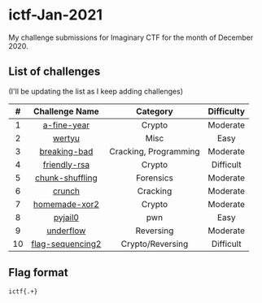 # ictf-Jan-2021

My challenge submissions for Imaginary CTF for the month of December 2020.


## List of challenges

(I'll be updating the list as I keep adding challenges)

| # | Challenge Name | Category | Difficulty |
|:-:|:--------------:|:--------:|:----------:|
| 1 | [a-fine-year](../main/a-fine-year/README.md) | Crypto | Moderate |
| 2 | [wertyu](../main/a-fine-year/README.md) | Misc | Easy |
| 3 | [breaking-bad](../main/breaking-bad/README.md) | Cracking, Programming | Moderate
| 4 | [friendly-rsa](../main/friendly-rsa/README.md) | Crypto | Difficult
| 5 | [chunk-shuffling](../main/chunk-shuffling) | Forensics | Moderate
| 6 | [crunch](../main/crunch/README.md) | Cracking | Moderate
| 7 | [homemade-xor2](../main/homemade-xor2/README.md) | Crypto | Moderate
| 8 | [pyjail0](../main/pyjail0/README.md) | pwn | Easy
| 9 | [underflow](../main/underflow/README.md) | Reversing | Moderate
| 10 | [flag-sequencing2](../main/flag-sequencing2/README.md) | Crypto/Reversing | Difficult

## Flag format

`ictf{.+}`
